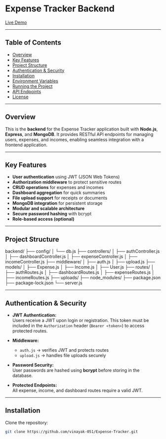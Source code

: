 # Expense Tracker Backend

[Live Demo](https://expensetracker-nmye.onrender.com)

---

## Table of Contents

- [Overview](#overview)  
- [Key Features](#key-features)  
- [Project Structure](#project-structure)  
- [Authentication & Security](#authentication--security)  
- [Installation](#installation)  
- [Environment Variables](#environment-variables)  
- [Running the Project](#running-the-project)  
- [API Endpoints](#api-endpoints)  
- [License](#license)  

---

## Overview

This is the **backend** for the Expense Tracker application built with **Node.js**, **Express**, and **MongoDB**. It provides RESTful API endpoints for managing users, expenses, and incomes, enabling seamless integration with a frontend application.  

---

## Key Features

- **User authentication** using JWT (JSON Web Tokens)  
- **Authorization middleware** to protect sensitive routes  
- **CRUD operations** for expenses and incomes  
- **Dashboard aggregation** for quick summaries  
- **File upload support** for receipts or documents  
- **MongoDB integration** for persistent storage  
- **Modular and scalable architecture**  
- **Secure password hashing** with bcrypt  
- **Role-based access (optional)**  

---

## Project Structure
backend/
├── config/
│   └── db.js
├── controllers/
│   ├── authController.js
│   ├── dashboardController.js
│   ├── expenseController.js
│   ├── incomeController.js
├── middleware/
│   ├── auth.js
│   ├── upload.js
├── models/
│   ├── Expense.js
│   ├── Income.js
│   ├── User.js
├── routes/
│   ├── authRoutes.js
│   ├── dashboardRoutes.js
│   ├── expenseRoutes.js
│   ├── incomeRoutes.js
├── uploads/
├── node_modules/
├── package.json
├── package-lock.json
└── server.js


---

## Authentication & Security

- **JWT Authentication:**  
  Users receive a JWT upon login or registration. This token must be included in the `Authorization` header (`Bearer <token>`) to access protected routes.

- **Middleware:**  
  - `auth.js` → verifies JWT and protects routes  
  - `upload.js` → handles file uploads securely  

- **Password Security:**  
  User passwords are hashed using **bcrypt** before storing in the database.  

- **Protected Endpoints:**  
  All expense, income, and dashboard routes require a valid JWT.

---

## Installation

 Clone the repository:

```bash
git clone https://github.com/vinayak-051/Expense-Tracker.git



